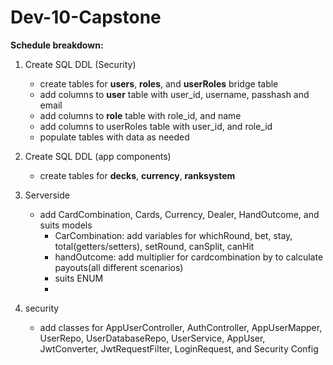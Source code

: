 # Dev-10-Capstone

**Schedule breakdown:**<br>

1. Create SQL DDL (Security)<br>
   - create tables for **users**, **roles**, and **userRoles** bridge table
   - add columns to **user** table with user_id, username, passhash and email
   - add columns to **role** table with role_id, and name
   - add columns to userRoles table with user_id, and role_id
   - populate tables with data as needed
2. Create SQL DDL (app components)<br>
    * create tables for **decks**, **currency**, **ranksystem**

3. Serverside
    * add CardCombination, Cards, Currency, Dealer, HandOutcome, and suits models
        * CarCombination: add variables for whichRound, bet, stay, total(getters/setters), setRound, canSplit, canHit
        * handOutcome: add multiplier for cardcombination by to calculate payouts(all different scenarios)
        * suits ENUM
        *
3. security
    * add classes for AppUserController, AuthController, AppUserMapper, UserRepo, UserDatabaseRepo, UserService, AppUser, JwtConverter, JwtRequestFilter, LoginRequest, and Security Config


